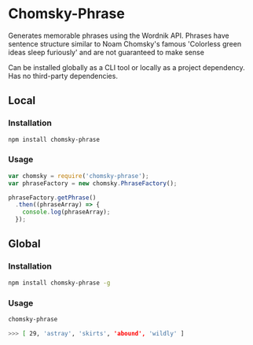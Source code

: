 # Chomsky-Phrase

Generates memorable phrases using the Wordnik API. Phrases have sentence structure similar to Noam Chomsky's famous 'Colorless green ideas sleep furiously' and are not guaranteed to make sense

Can be installed globally as a CLI tool or locally as a project dependency.  Has no third-party dependencies.

## Local
### Installation
```sh
npm install chomsky-phrase
```

### Usage
```js
var chomsky = require('chomsky-phrase');
var phraseFactory = new chomsky.PhraseFactory();

phraseFactory.getPhrase()
  .then((phraseArray) => {
    console.log(phraseArray);
  });
```

## Global
### Installation
```sh
npm install chomsky-phrase -g
```

### Usage
```sh
chomsky-phrase

>>> [ 29, 'astray', 'skirts', 'abound', 'wildly' ]
```
